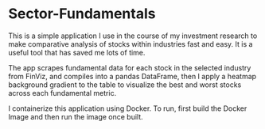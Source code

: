 # Sector-Fundamentals

This is a simple application I use in the course of my investment research to make comparative analysis of stocks within industries fast and easy. It is a useful tool that has saved me lots of time. 

The app scrapes fundamental data for each stock in the selected industry from FinViz, and compiles into a pandas DataFrame, then I apply a heatmap background gradient to the table to visualize the best and worst stocks across each fundamental metric.

I containerize this application using Docker. To run, first build the Docker Image and then run the image once built. 
